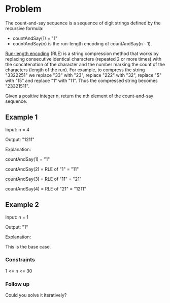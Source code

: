 # Problem

The count-and-say sequence is a sequence of digit strings defined by the recursive formula:

- countAndSay(1) = "1"
- countAndSay(n) is the run-length encoding of countAndSay(n - 1).

[Run-length encoding](http://en.wikipedia.org/wiki/Run-length_encoding) (RLE) is a string compression method that works by replacing consecutive identical characters (repeated 2 or more times) with the concatenation of the character and the number marking the count of the characters (length of the run). For example, to compress the string "3322251" we replace "33" with "23", replace "222" with "32", replace "5" with "15" and replace "1" with "11". Thus the compressed string becomes "23321511".

Given a positive integer n, return the nth element of the count-and-say sequence.

## Example 1

Input: n = 4

Output: "1211"

Explanation:

countAndSay(1) = "1"

countAndSay(2) = RLE of "1" = "11"

countAndSay(3) = RLE of "11" = "21"

countAndSay(4) = RLE of "21" = "1211"

## Example 2

Input: n = 1

Output: "1"

Explanation:

This is the base case.

### Constraints

1 <= n <= 30
 
### Follow up

Could you solve it iteratively?
